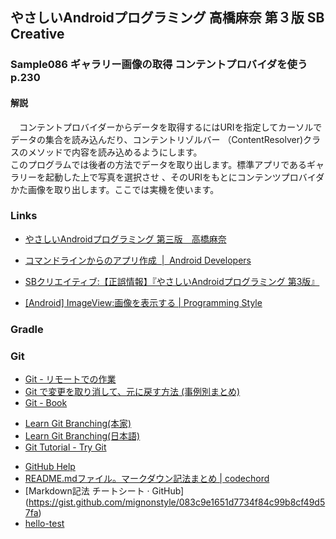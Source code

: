## やさしいAndroidプログラミング 高橋麻奈 第３版 SB Creative
### Sample086 ギャラリー画像の取得 コンテントプロバイダを使う p.230
#### 解説
　コンテントプロバイダーからデータを取得するにはURIを指定してカーソルでデータの集合を読み込んだり、コンテントリゾルバー
（ContentResolver)クラスのメソッドで内容を読み込めるようにします。  
このプログラムでは後者の方法でデータを取り出します。標準アプリであるギャラリーを起動した上で写真を選択させ
、そのURIをもとにコンテンツプロバイダかた画像を取り出します。ここでは実機を使います。

### Links
* [やさしいAndroidプログラミング  第三版　高橋麻奈](http://mana.on.coocan.jp/yasaa.html,favicon)
* [コマンドラインからのアプリ作成  |  Android Developers](https://developer.android.com/studio/build/building-cmdline?hl=ja,favicon)
* [SBクリエイティブ:【正誤情報】『やさしいAndroidプログラミング 第3版』](https://www.sbcr.jp/support/14003.html,favicon)

* [[Android] ImageView:画像を表示する | Programming Style](http://www.programing-style.com/android/android-api/android-imageview/,favicon)

### Gradle

### Git
* [Git - リモートでの作業](https://git-scm.com/book/ja/v1/Git-%E3%81%AE%E5%9F%BA%E6%9C%AC-%E3%83%AA%E3%83%A2%E3%83%BC%E3%83%88%E3%81%A7%E3%81%AE%E4%BD%9C%E6%A5%AD)
* [Git で変更を取り消して、元に戻す方法 (事例別まとめ)](http://www-creators.com/archives/1290)
* [Git - Book](https://git-scm.com/book/ja/v1/)
- [Learn Git Branching(本家)](http://learngitbranching.js.org/)
- [Learn Git Branching(日本語)](http://k.swd.cc/learnGitBranching-ja/)
- [Git Tutorial - Try Git](https://try.github.io/levels/1/challenges/1)
* [GitHub Help](https://help.github.com/categories/writing-on-github/)
* [README.mdファイル。マークダウン記法まとめ | codechord](http://codechord.com/2012/01/readme-markdown/)
* [Markdown記法 チートシート · GitHub] (https://gist.github.com/mignonstyle/083c9e1651d7734f84c99b8cf49d57fa)
* [hello-test](test/test.md)
